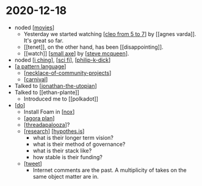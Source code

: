 # 2020-12-18

- noded [[movies]]
  - Yesterday we started watching [[cleo from 5 to 7]] by [[agnes varda]]. It's great so far.
  - [[tenet]], on the other hand, has been [[disappointing]].
  - [[watch]] [[small axe]] by [[steve mcqueen]].
- noded [[i ching]], [[sci fi]], [[philip-k-dick]]
- [[a pattern language]]
  - [[necklace-of-community-projects]]
  - [[carnival]]
- Talked to [[jonathan-the-utopian]]
- Talked to [[ethan-plante]]
  - Introduced me to [[polkadot]]
- [[do]]
  - Install Foam in [[nox]]
  - [[agora plan]]
  - [[threadapalooza]]?
  - [[research]] [[hypothes.is]]
    - what is their longer term vision?
    - what is their method of governance?
    - what is their stack like?
    - how stable is their funding?
  - [[tweet]]
    - Internet comments are the past. A multiplicity of takes on the same object matter are in.

[//begin]: # "Autogenerated link references for markdown compatibility"
[movies]: ../movies "Movies"
[cleo from 5 to 7]: ../cleo-from-5-to-7 "Cleo from 5 to 7"
[small axe]: ../small-axe "Small Axe"
[steve mcqueen]: ../steve-mcqueen "Steve Mcqueen"
[i ching]: ../i-ching "I Ching"
[sci fi]: ../sci-fi "Sci-fi"
[philip-k-dick]: ../philip-k-dick "Philip K. Dick"
[a pattern language]: ../a-pattern-language "A Pattern Language"
[necklace-of-community-projects]: ../necklace-of-community-projects "Necklace of Community Projects"
[carnival]: ../carnival "Carnival"
[jonathan-the-utopian]: ../jonathan-the-utopian "Jonathan the Utopian"
[do]: ../do "Do"
[nox]: ../nox "Nox"
[agora plan]: ../agora-plan "Agora Plan"
[threadapalooza]: ../threadapalooza "Threadapalooza"
[research]: ../research "Research"
[hypothes.is]: ../hypothes.is "hypothes.is"
[tweet]: ../tweet "Tweet"
[//end]: # "Autogenerated link references"